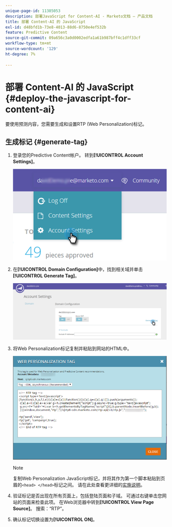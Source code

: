 ```yaml
---
unique-page-id: 11385053
description: 部署JavaScript for Content-AI - Marketo文档 — 产品文档
title: 部署 Content-AI 的 JavaScript
exl-id: d48bfd1b-73e8-4013-88d6-8750e4ef532b
feature: Predictive Content
source-git-commit: 09a656c3a0d0002edfa1a61b987bff4c1dff33cf
workflow-type: tm+mt
source-wordcount: '129'
ht-degree: 7%

---
```


# 部署 Content-AI 的 JavaScript {#deploy-the-javascript-for-content-ai}

要使用预测内容，您需要生成和设置RTP (Web Personalization)标记。

## 生成标记 {#generate-tag}

1. 登录您的Predictive Content帐户。 转到&#x200B;**[!UICONTROL Account Settings]**。

   ![](assets/settings-dropdown-account-hands.png)

1. 在&#x200B;**[!UICONTROL Domain Configuration]**&#x200B;中，找到相关域并单击&#x200B;**[!UICONTROL Generate Tag]**。

   ![](assets/generate-tag.png)

1. 将Web Personalization标记复制并粘贴到网站的HTML中。

   ![](assets/web-personalization-tag.png)

   >[!NOTE]
   >
   >复制Web Personalization JavaScript标记，并将其作为第一个脚本粘贴到页眉的`<head> </head>`标记之间。 请在此处查看更详细的[实施说明](/help/marketo/product-docs/web-personalization/rtp-tag-implementation/deploy-the-rtp-javascript.md)。

1. 验证标记是否出现在所有页面上，包括登陆页面和子域。 可通过右键单击您网站的页面来检查此项。 在Web浏览器中转到&#x200B;**[!UICONTROL View Page Source]**。 搜索：“RTP”。

1. 确认标记切换设置为&#x200B;**[!UICONTROL ON]**。
